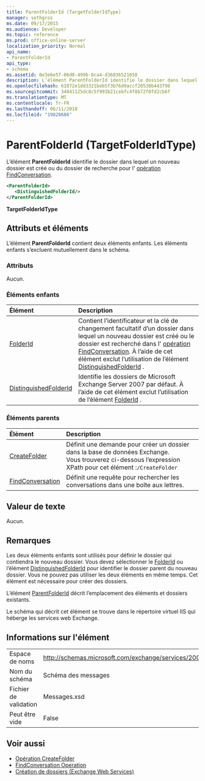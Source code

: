 ```yaml
---
title: ParentFolderId (TargetFolderIdType)
manager: sethgros
ms.date: 09/17/2015
ms.audience: Developer
ms.topic: reference
ms.prod: office-online-server
localization_priority: Normal
api_name:
- ParentFolderId
api_type:
- schema
ms.assetid: 0e3e6e5f-06d0-499b-8ca4-d36036521658
description: L’élément ParentFolderId identifie le dossier dans lequel un nouveau dossier est créé ou du dossier de recherche pour l’opération FindConversation.
ms.openlocfilehash: 61072e1dd3321beb5f3b76d9accf20530b443796
ms.sourcegitcommit: 34041125dc8c5f993b21cebfc4f8b72f0fd2cb6f
ms.translationtype: MT
ms.contentlocale: fr-FR
ms.lasthandoff: 06/11/2018
ms.locfileid: "19828686"
---
```

# <a name="parentfolderid-targetfolderidtype"></a>ParentFolderId (TargetFolderIdType)

L’élément **ParentFolderId** identifie le dossier dans lequel un nouveau dossier est créé ou du dossier de recherche pour l' [opération FindConversation](findconversation-operation.md).
  
```xml
<ParentFolderId>
   <DistinguishedFolderId/>
</ParentFolderId>
```

**TargetFolderIdType**

## <a name="attributes-and-elements"></a>Attributs et éléments

L’élément **ParentFolderId** contient deux éléments enfants. Les éléments enfants s’excluent mutuellement dans le schéma. 
  
### <a name="attributes"></a>Attributs

Aucun.
  
### <a name="child-elements"></a>Éléments enfants

|**Élément**|**Description**|
|:-----|:-----|
|[FolderId](folderid.md) <br/> |Contient l’identificateur et la clé de changement facultatif d’un dossier dans lequel un nouveau dossier est créé ou le dossier est recherché dans l' [opération FindConversation](findconversation-operation.md). À l’aide de cet élément exclut l’utilisation de l’élément [DistinguishedFolderId](distinguishedfolderid.md) .  <br/> |
|[DistinguishedFolderId](distinguishedfolderid.md) <br/> |Identifie les dossiers de Microsoft Exchange Server 2007 par défaut. À l’aide de cet élément exclut l’utilisation de l’élément [FolderId](folderid.md) .  <br/> |
   
### <a name="parent-elements"></a>Éléments parents

|**Élément**|**Description**|
|:-----|:-----|
|[CreateFolder](createfolder.md) <br/> |Définit une demande pour créer un dossier dans la base de données Exchange.  <br/> Vous trouverez ci-dessous l’expression XPath pour cet élément :`/CreateFolder` <br/> |
|[FindConversation](findconversation.md) <br/> |Définit une requête pour rechercher les conversations dans une boîte aux lettres.  <br/> |
   
## <a name="text-value"></a>Valeur de texte

Aucun.
  
## <a name="remarks"></a>Remarques

Les deux éléments enfants sont utilisés pour définir le dossier qui contiendra le nouveau dossier. Vous devez sélectionner le [FolderId](folderid.md) ou l’élément [DistinguishedFolderId](distinguishedfolderid.md) pour identifier le dossier parent du nouveau dossier. Vous ne pouvez pas utiliser les deux éléments en même temps. Cet élément est nécessaire pour créer des dossiers. 
  
L’élément [ParentFolderId](parentfolderid.md) décrit l’emplacement des éléments et dossiers existants. 
  
Le schéma qui décrit cet élément se trouve dans le répertoire virtuel IIS qui héberge les services web Exchange.
  
## <a name="element-information"></a>Informations sur l'élément

|||
|:-----|:-----|
|Espace de noms  <br/> |http://schemas.microsoft.com/exchange/services/2006/messages  <br/> |
|Nom du schéma  <br/> |Schéma des messages  <br/> |
|Fichier de validation  <br/> |Messages.xsd  <br/> |
|Peut être vide  <br/> |False  <br/> |
   
## <a name="see-also"></a>Voir aussi

- [Opération CreateFolder](createfolder-operation.md)
- [FindConversation Operation](findconversation-operation.md)
- [Création de dossiers (Exchange Web Services)](http://msdn.microsoft.com/library/3b15b0ec-8691-45ed-9a24-a91ff732d6cf%28Office.15%29.aspx)

